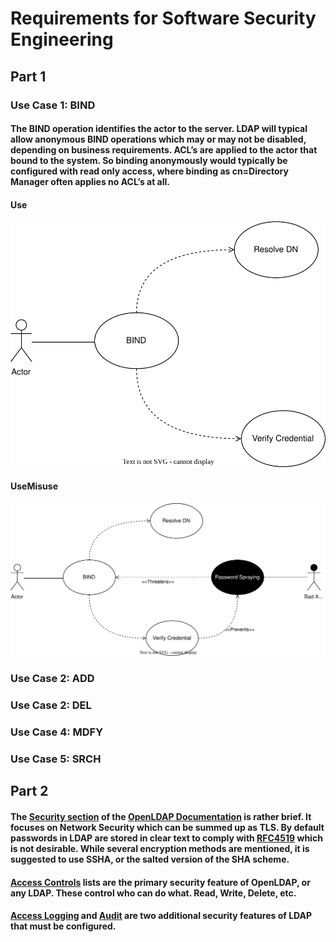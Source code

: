 # Requirements for Software Security Engineering

## Part 1

### Use Case 1: BIND
#### The BIND operation identifies the actor to the server.  LDAP will typical allow anonymous BIND operations which may or may not be disabled, depending on business requirements.  ACL’s are applied to the actor that bound to the system.  So binding anonymously would typically be configured with read only access, where binding as cn=Directory Manager often applies no ACL’s at all.

#### Use

![Use Case 1 - Bind](https://github.com/bartelsjoshuac/SAPG/blob/main/Use%20Case%201%20-%20Bind.drawio.svg)


#### UseMisuse

![UseMisuse Case 1 - Bind](https://github.com/bartelsjoshuac/SAPG/blob/main/Use-Misuse%20Case%201%20-Bind.drawio.svg)

### Use Case 2: ADD

### Use Case 2: DEL

### Use Case 4: MDFY

### Use Case 5: SRCH


## Part 2
#### The [Security section](https://www.openldap.org/doc/admin26/security.html) of the [OpenLDAP Documentation](https://www.openldap.org/doc/admin26/) is rather brief.  It focuses on Network Security which can be summed up as TLS.  By default passwords in LDAP are stored in clear text to comply with [RFC4519](https://www.rfc-editor.org/rfc/rfc4519.txt) which is not desirable.  While several encryption methods are mentioned, it is suggested to use SSHA, or the salted version of the SHA scheme.

#### [Access Controls](https://www.openldap.org/doc/admin26/access-control.html) lists are the primary security feature of OpenLDAP, or any LDAP.  These control who can do what.  Read, Write, Delete, etc.

#### [Access Logging](https://www.openldap.org/doc/admin26/overlays.html#Access%20Logging) and [Audit](https://www.openldap.org/doc/admin26/overlays.html#Audit%20Logging) are two additional security features of LDAP that must be configured.

